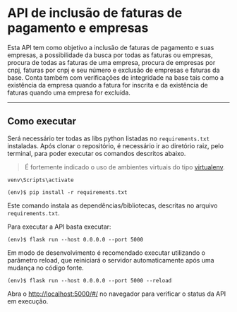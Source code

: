 # API de inclusão de faturas de pagamento e empresas

Esta API tem como objetivo a inclusão de faturas de pagamento e suas empresas, a possibilidade da busca por todas as faturas
ou empresas, procura de todas as faturas de uma empresa, procura de empresas por cnpj, faturas por cnpj e seu número e 
exclusão de empresas e faturas da base.
Conta também com verificações de integridade na base tais como a existência da empresa quando a fatura for inscrita e
da existência de faturas quando uma empresa for excluída. 

---
## Como executar 

Será necessário ter todas as libs python listadas no `requirements.txt` instaladas.
Após clonar o repositório, é necessário ir ao diretório raiz, pelo terminal, para poder executar os comandos descritos abaixo.

> É fortemente indicado o uso de ambientes virtuais do tipo [virtualenv](https://virtualenv.pypa.io/en/latest/installation.html).

```
venv\Scripts\activate
```

```
(env)$ pip install -r requirements.txt
```

Este comando instala as dependências/bibliotecas, descritas no arquivo `requirements.txt`.

Para executar a API  basta executar:

```
(env)$ flask run --host 0.0.0.0 --port 5000
```

Em modo de desenvolvimento é recomendado executar utilizando o parâmetro reload, que reiniciará o servidor
automaticamente após uma mudança no código fonte. 

```
(env)$ flask run --host 0.0.0.0 --port 5000 --reload
```

Abra o [http://localhost:5000/#/](http://localhost:5000/#/) no navegador para verificar o status da API em execução.
